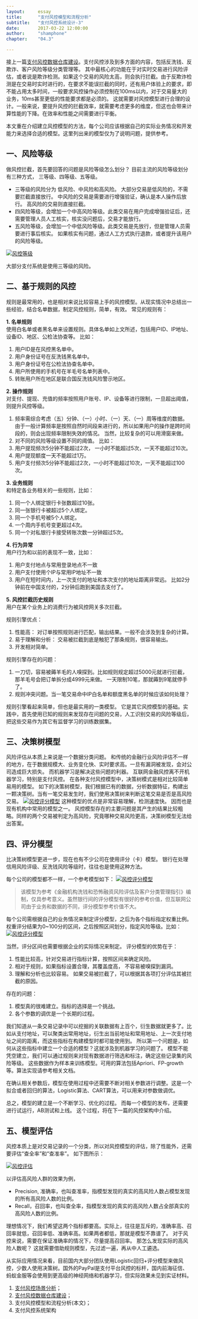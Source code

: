 ```yaml
---
layout: 	essay
title: 		"支付风控模型和流程分析"
subtitle: 	"支付风控系统设计-3"
date: 		2017-03-22 12:00:00
author: 	"shamphone"
chapter:	"04.3"

---
```


接上一篇[支付风控数据仓库建设](/essay/2016/12/18/risk-2-database/)。支付风控涉及到多方面的内容，包括反洗钱、反欺诈、客户风险等级分类管理等。 其中最核心的功能在于对实时交易进行风险评估，或者说是欺诈检测。如果这个交易的风险太高，则会执行拦截。由于反欺诈检测是在交易时实时进行的，在要求不能误拦截的同时，还有用户体验上的要求，即不能占用太多时间，一般要求风控操作必须控制在100ms以内，对于交易量大的业务，10ms甚至更低的性能要求都是必须的。 这就需要对风控模型进行合理的设计。一般来说，要提升风控的拦截效率，就需要考虑更多的维度，但这也会带来计算性能的下降。在效率和性能之间需要进行平衡。  

本文重在介绍建立风控模型的方法，每个公司应该根据自己的实际业务情况和开发能力来选择合适的模型。这里列出来的模型仅为了说明问题，提供参考。

## 一、风险等级

做风控拦截，首先要回答的问题是风险等级怎么划分？ 目前主流的风险等级划分有三种方式， 三等级、四等级、五等级。  
- 三等级的风险分为 低风险、中风险和高风险。 大部分交易是低风险的，不需要拦截直接放行。 中风险的交易是需要进行增强验证，确认是本人操作后放行。 高风险的交易则直接拦截。   
- 四风险等级，会增加一个中高风险等级。此类交易在用户完成增强验证后，还需要管理人员人工核实，核实没问题后，交易才能放行。 
- 五风险等级，会增加一个中低风险等级。此类交易是先放行，但是管理人员需要进行事后核实。 如果核实有问题，通过人工方式执行退款，或者提升该用户的风险等级。

[![风控等级](http://static.cocolian.org/img/in-post/risk-levels.jpg)](http://static.cocolian.org/img/in-post/risk-levels.jpg)

大部分支付系统是使用三等级的风险。 

## 二、基于规则的风控

规则是最常用的，也是相对来说比较容易上手的风控模型。从现实情况中总结出一些经验，结合名单数据，制定风控规则，简单，有效。 常见的规则有：

**1. 名单规则**  
使用白名单或者黑名单来设置规则。具体名单如上文所述，包括用户ID、IP地址、设备ID、地区、公检法协查等。 
比如： 
1. 用户ID是在风控黑名单中。    
2. 用户身份证号在反洗钱黑名单中。   
3. 用户身份证号在公检法协查名单中。  
4. 用户所使用的手机号在羊毛号名单列表中。  
5. 转账用户所在地区是联合国反洗钱风险警示地区。   


**2. 操作规则**  
对支付、提现、充值的频率按照用户账号、IP、设备等进行限制，一旦超出阈值，则提升风控等级。 
1. 频率需综合考虑（五）分钟、（一）小时、（一）天、（一）周等维度的数据。由于一般计算频率是按照自然时间段来进行的，所以如果用户的操作是跨时间段的，则会出现频率限制失效的情况。 当然，比较复杂的可以用滑窗来做。   
2. 对不同的风险等级设置不同的阈值。
比如：
1. 用户提现频次5分钟不能超过2次， 一小时不能超过5次，一天不能超过10次。   
2. 用户提现额度一天不能超过1万。   
3. 用户支付频次5分钟不能超过2次，一小时不能超过10次，一天不能超过100次。 


**3. 业务规则**   
和特定各业务相关的一些规则，比如：
1. 同一个人绑定银行卡张数超过10张。   
2. 同一张银行卡被超过5个人绑定。 
3. 同一个手机号被5个人绑定。 
4. 一个周内手机号变更超过4次。 
5. 同一个对私银行卡接受转账次数一分钟超过5次。 

**4. 行为异常**  
用户行为和以前的表现不一致，比如：
1. 用户支付地点与常用登录地点不一致    
2. 用户支付使用个IP与常用IP地址不一致  
3. 用户在短时间内，上一次支付的地址和本次支付的地址距离非常远。 比如2分钟前在中国支付的，2分钟后跑到美国去支付了。 

**5. 风控拦截历史规则**  
用户在某个业务上的消费行为被风控网关多次拦截。 


规则引擎优点：
1. 性能高： 对订单按照规则进行匹配，输出结果。一般不会涉及到复杂的计算。  
2. 易于理解和分析： 交易被拦截到底是触犯了那条规则，很容易输出。  
3. 开发相对简单。  

规则引擎存在的问题：  
1. 一刀切，容易被薅羊毛的人嗅探到。比如规则规定超过5000元就进行拦截，那羊毛号会把订单拆分成4999元来做。 一天限制10笔，那就薅到9笔就停手了。    
2. 规则冲突问题。当一笔交易命中IP白名单和额度黑名单的时候应该如何处理？  

规则引擎看起来简单，但也是最实用的一类模型。 它是其它风控模型的基础。实践中，首先使用已知的规则来发现存在问题的交易，人工识别交易的风险等级后，把这些交易作为其它有监督学习的训练数据集。 

## 三、决策树模型

风险评估从本质上来说是一个数据分类问题。 和传统的金融行业风险评估不一样的地方，在于数据规模大、业务变化快、实时要求高。一旦有漏洞被发现，会对公司造成巨大损失。 而机器学习是解决这些问题的利器。 互联网金融风控离不开机器学习，特别是支付风控。 在各种支付风控模型中，决策树模式是相对比较简单易用的模型。 
如下的决策树模型，我们根据已有的数据，分析数据特征，构建出一颗决策树。当有一笔交易发生时，我们使用决策树来判断这笔交易是否是高风险交易。 
[![风控评分模型](http://static.cocolian.org/img/in-post/risk-dt.jpg)](http://static.cocolian.org/img/in-post/risk-dt.jpg)
这种模型的优点是非常容易理解，检测速度快。 因而也是现有机构中常用的模型之一。 风控模型存在的主要问题是其产生的结果比较粗略。同样的两个交易被判定为高风险，究竟哪种交易风险更高，决策树模型无法给出答案。
 
## 四、评分模型

比决策树模型更进一步，现在也有不少公司在使用评分（卡）模型。 银行在处理信用风险评级、反洗钱风险等级时，往往也是使用这种方法。 

每个公司的模型都不一样，一个参考模型如下：
[![风控评分模型](http://static.cocolian.org/img/in-post/risk-aml.jpg)](http://static.cocolian.org/img/in-post/risk-aml.jpg)

> 该模型为参考《金融机构洗钱和恐怖融资风险评估及客户分类管理指引》编制，仅具参考意义。虽然银行间的评分模型有很好的参考价值，但互联网公司由于业务和数据的不同，评分模型参考价值不大。 

每个公司需根据自己的业务情况来制定评分模型，之后为各个指标指定权重比例。 权重评分结果为0~100分的区间，之后按照区间划分，指定风险等级。比如：  
[![风控评分模型](http://static.cocolian.org/img/in-post/risk-range.jpg)](http://static.cocolian.org/img/in-post/risk-range.jpg)   

当然，评分区间也需要根据企业的实际情况来制定。 
评分模型的优势在于：
1. 性能比较高，针对交易进行指标计算，按照区间来确定风险。 
2. 相对于规则，如果指标设置合理，其覆盖度高， 不容易被嗅探到漏洞。 
3. 理解和分析也比较容易。 如果交易被拦截了，可以根据其各项打分评估其被拦截的原因。 

存在的问题：
1. 模型真的很难建立。指标的选择是一个挑战。 
2. 各个参数的调优是一个长期的过程。 

我们知道从一条交易记录中可以挖掘的关联数据有上百个，衍生数据就更多了。比如从支付地址，可以聚类出常用地址，衍生出当前地址和常用地址、上一次支付地址之间的距离，而这些指标在构建模型时都可能使用到。 所以第一个问题是，如何从这些指标中建立一个合适的模型？这就涉及到机器学习的问题了。 
模型不能凭空建立，我们可以通过规则来对现有数据进行筛选和标注，确定这些记录集的风险等级。 这些数据作为样本来训练模型。可用的算法包括Apriori、FP-growth等。算法实现请参考相关文档。  

在确认相关参数后，模型在使用过程中还需要不断对相关参数进行调整。这是一个拟合或者回归的算法，Logistic算法、CART算法，可以用来对参数做调优。 

总之，模型的建立是一个不断学习、优化的过程。 而每一个模型的发布，还需要进行试运行，AB测试和上线。 这个过程，将在下一篇的风控架构中介绍。 

## 五、模型评估

风控本质上是对交易记录的一个分类，所以对风控模型的评估，除了性能外，还需要评估“查全率”和“查准率”。 如下图所示：
  
[![风控评估](http://static.cocolian.org/img/in-post/risk-measure.jpg)](http://static.cocolian.org/img/in-post/risk-measure.jpg)

以评估高风险人群的效果为例，  
- Precision, 准确率，也叫查准率，指模型发现的真实的高风险人数占模型发现的所有高风险人数的比例。   
- Recall，召回率，也叫查全率，指模型发现的真实的高风险人数占全部真实的高风险人数的比例。   

理想情况下，我们希望这两个指标都要高。实际上，往往是互斥的，准确率高、召回率就低，召回率低、准确率高。如果两者都低，那就是模型不靠谱了。 对于风控来说，需要在保证准确率的情况下，尽量提高召回率。 那怎么发现实际的高风险人数呢？ 这就需要借助规则模型，先过滤一遍，再从中人工遴选。 

从实际应用情况来看，目前国内大部分团队使用Logistic回归+评分模型来做风控，少数人使用决策树。国外的PayPal是支付平台风控的标杆，国内前海征信、蚂蚁金服等会使用到更高级的神经网络和机器学习，但实际效果未见到实证材料。

1. [支付风控场景分析](/essay/2016/12/08/risk-1-scenarios/)；  
2. [支付风控数据仓库建设](/essay/2016/12/18/risk-2-database/)；  
3. 支付风控模型和流程分析(本文)；  
4. 支付风控系统架构
